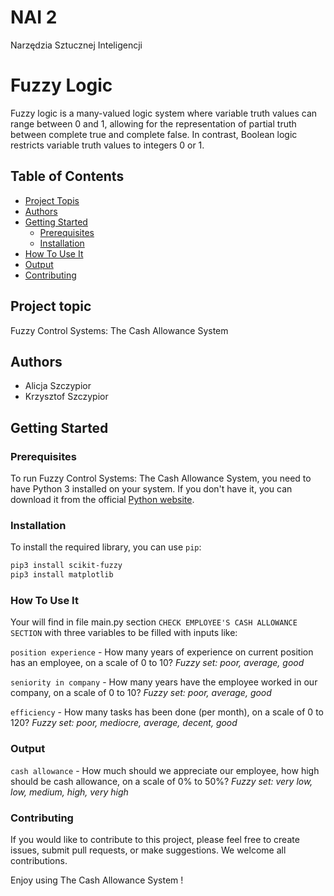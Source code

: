 # NAI 2
Narzędzia Sztucznej Inteligencji
# Fuzzy Logic

Fuzzy logic is a many-valued logic system where variable truth values can range between 0 and 1, allowing for the representation of partial truth between complete true and complete false. In contrast, Boolean logic restricts variable truth values to integers 0 or 1.

## Table of Contents

- [Project Topis](#project-topic)
- [Authors](#authors)
- [Getting Started](#getting-started)
  - [Prerequisites](#prerequisites)
  - [Installation](#installation)
- [How To Use It](#how-to-use-it)
- [Output](#output)
- [Contributing](#contributing)

## Project topic

Fuzzy Control Systems: The Cash Allowance System

## Authors

- Alicja Szczypior
- Krzysztof Szczypior

## Getting Started


### Prerequisites

To run Fuzzy Control Systems: The Cash Allowance System, you need to have Python 3 installed on your system. If you don't have it, you can download it from the official [Python website](https://www.python.org/downloads/).

### Installation

To install the required library, you can use `pip`:

```bash
pip3 install scikit-fuzzy
pip3 install matplotlib
```
### How To Use It

Your will find in file main.py section `CHECK EMPLOYEE'S CASH ALLOWANCE SECTION` with three variables to be filled with inputs like:

`position experience` - How many years of experience on current position has an employee, on a scale of 0 to 10?
_Fuzzy set: poor, average, good_

`seniority in company` - How many years have the employee worked in our company, on a scale of 0 to 10?
_Fuzzy set: poor, average, good_

`efficiency` - How many tasks has been done (per month), on a scale of 0 to 120?
_Fuzzy set: poor, mediocre, average, decent, good_

### Output

`cash allowance` - How much should we appreciate our employee, how high should be cash allowance, on a scale of 0% to 50%?
_Fuzzy set: very low, low, medium, high, very high_

### Contributing

If you would like to contribute to this project, please feel free to create issues, submit pull requests, or make suggestions. We welcome all contributions.

Enjoy using The Cash Allowance System !